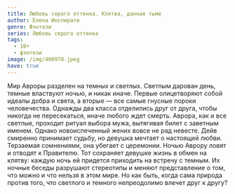 ```yaml
---
title: Любовь серого оттенка. Клятва, данная тьме
author: Елена Инспирати
genre: Фэнтези
series: Любовь серого оттенка
tags:
  - 18+
  - фэнтези
image: /img/400978.jpeg
have: true
---
```

Мир Авроры разделен на темных и светлых. Светлым дарован день, темные властвуют ночью, и никак иначе. Первые олицетворяют собой идеалы добра и света, а вторые — все самые гнусные пороки человечества. Однажды два класса отделились друг от друга, чтобы никогда не пересекаться, иначе любого ждет смерть. Аврора, как и все светлые, проходит ритуал выбора мужа, вытягивая билет с заветным именем. Однако новоиспеченный жених вовсе не рад невесте. Дейв смиренно принимает судьбу, но девушка мечтает о настоящей любви. Терзаемая сомнениями, она убегает с церемонии. Ночью Аврору ловят и отводят к Правителю. Тот сохраняет девушке жизнь в обмен на клятву: каждую ночь ей придется приходить на встречу с темным. Их ночные беседы разрушают стереотипы и меняют представление о том, что можно и что нельзя в этом мире. Но как быть, когда сама природа против того, что светлого и темного непреодолимо влечет друг к другу?